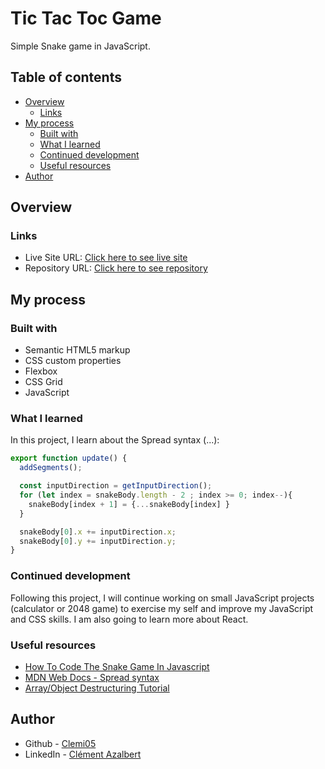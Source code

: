# Tic Tac Toc Game

Simple Snake game in JavaScript.

## Table of contents

- [Overview](#overview)
  - [Links](#links)
- [My process](#my-process)
  - [Built with](#built-with)
  - [What I learned](#what-i-learned)
  - [Continued development](#continued-development)
  - [Useful resources](#useful-resources)
- [Author](#author)

## Overview

### Links

- Live Site URL: [Click here to see live site]()
- Repository URL: [Click here to see repository](https://github.com/Clemi05/snake-game)

## My process

### Built with

- Semantic HTML5 markup
- CSS custom properties
- Flexbox
- CSS Grid
- JavaScript

### What I learned

In this project, I learn about the Spread syntax (...):

```js
export function update() {
  addSegments();

  const inputDirection = getInputDirection();
  for (let index = snakeBody.length - 2 ; index >= 0; index--){
    snakeBody[index + 1] = {...snakeBody[index] }
  }

  snakeBody[0].x += inputDirection.x;
  snakeBody[0].y += inputDirection.y;
}
```

### Continued development

Following this project, I will continue working on small JavaScript projects (calculator or 2048 game) to exercise my self and improve my JavaScript and CSS skills. I am also going to learn more about React.

### Useful resources

- [How To Code The Snake Game In Javascript](https://www.youtube.com/watch?v=QTcIXok9wNY)
- [MDN Web Docs - Spread syntax](https://developer.mozilla.org/en-US/docs/Web/JavaScript/Reference/Operators/Spread_syntax)
- [Array/Object Destructuring Tutorial](https://www.youtube.com/watch?v=NIq3qLaHCIs&ab_channel=WebDevSimplified)


## Author

- Github - [Clemi05](https://github.com/Clemi05)
- LinkedIn - [Clément Azalbert](https://www.linkedin.com/in/clement-azalbert/)
